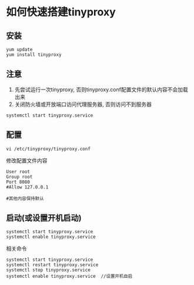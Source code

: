 
如何快速搭建tinyproxy
==
安装
--
```
yum update
yum install tinyproxy
```
注意
--
1. 先尝试运行一次tinyproxy, 否则tinyproxy.conf配置文件的默认内容不会加载出来
2. 关闭防火墙或开放端口访问代理服务器, 否则访问不到服务器
```
systemctl start tinyproxy.service
```
配置
--
```
vi /etc/tinyproxy/tinyproxy.conf
```
修改配置文件内容
```
User root
Group root
Port 8080
#Allow 127.0.0.1

#其他内容保持默认
```
启动(或设置开机启动)
--
```
systemctl start tinyproxy.service
systemctl enable tinyproxy.service
```

相关命令
```
systemctl start tinyproxy.service
systemctl restart tinyproxy.service
systemctl stop tinyproxy.service
systemctl enable tinyproxy.service  //设置开机自启
```
